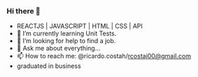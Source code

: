 ### Hi there 👋

-  REACTJS | JAVASCRIPT | HTML | CSS | API
- 🌱 I’m currently learning  Unit Tests.
- 🤔 I’m looking for help to find a job.
- 💬 Ask me about everything...
- 📫 How to reach me: @ricardo.costah/rcostaj00@gmail.com
- graduated in business


